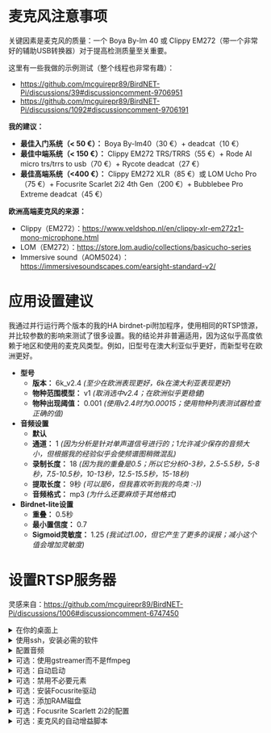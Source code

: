 # 麦克风注意事项

关键因素是麦克风的质量：一个 Boya By-lm 40 或 Clippy EM272（带一个非常好的辅助USB转换器）对于提高检测质量至关重要。

这里有一些我做的示例测试（整个线程也非常有趣）：

- <https://github.com/mcguirepr89/BirdNET-Pi/discussions/39#discussioncomment-9706951>
- <https://github.com/mcguirepr89/BirdNET-Pi/discussions/1092#discussioncomment-9706191>

**我的建议：**

- **最佳入门系统（< 50 €）：** Boya By-lm40（30 €）+ deadcat（10 €）
- **最佳中端系统（< 150 €）：** Clippy EM272 TRS/TRRS（55 €）+ Rode AI micro trs/trrs to usb（70 €）+ Rycote deadcat（27 €）
- **最佳高端系统（<400 €）：** Clippy EM272 XLR（85 €）或 LOM Ucho Pro（75 €）+ Focusrite Scarlet 2i2 4th Gen（200 €）+ Bubblebee Pro Extreme deadcat（45 €）

**欧洲高端麦克风的来源：**

- Clippy（EM272）：<https://www.veldshop.nl/en/clippy-xlr-em272z1-mono-microphone.html>
- LOM（EM272）：<https://store.lom.audio/collections/basicucho-series>
- Immersive sound（AOM5024）：<https://immersivesoundscapes.com/earsight-standard-v2/>

# 应用设置建议

我通过并行运行两个版本的我的HA birdnet-pi附加程序，使用相同的RTSP馈源，并比较参数的影响来测试了很多设置。我的结论并非普遍适用，因为这似乎高度依赖于地区和使用的麦克风类型。例如，旧型号在澳大利亚似乎更好，而新型号在欧洲更好。

- **型号**
  - **版本：** 6k_v2.4 _(至少在欧洲表现更好，6k在澳大利亚表现更好)_
  - **物种范围模型：** v1 _(取消选中v2.4；在欧洲似乎更稳健)_
  - **物种出现阈值：** 0.001 _(使用v2.4时为0.00015；使用物种列表测试器检查正确的值)_
- **音频设置**
  - **默认**
  - **通道：** 1 _(因为分析是针对单声道信号进行的；1允许减少保存的音频大小，但根据我的经验似乎会使频谱图稍微混乱)_
  - **录制长度：** 18 _(因为我的重叠是0.5；所以它分析0-3秒，2.5-5.5秒，5-8秒，7.5-10.5秒，10-13秒，12.5-15.5秒，15-18秒)_
  - **提取长度：** 9秒 _(可以是6，但我喜欢听到我的鸟类 :-))_
  - **音频格式：** mp3 _(为什么还要麻烦于其他格式)_
- **Birdnet-lite设置**
  - **重叠：** 0.5秒
  - **最小置信度：** 0.7
  - **Sigmoid灵敏度：** 1.25 _(我试过1.00，但它产生了更多的误报；减小这个值会增加灵敏度)_

# 设置RTSP服务器

灵感来自：<https://github.com/mcguirepr89/BirdNET-Pi/discussions/1006#discussioncomment-6747450>

<details>
<summary>在你的桌面上</summary>

- 下载imager
- 安装raspbian lite 64

</details>

<details>
<summary>使用ssh，安装必需的软件</summary>

```bash
# 更新
sudo apt-get update -y
sudo apt-get dist-upgrade -y

# 安装RTSP服务器
sudo apt-get install -y micro ffmpeg lsof
sudo -s cd /root && wget -c https://github.com/bluenviron/mediamtx/releases/download/v1.9.1/mediamtx_v1.9.1_linux_arm64v8.tar.gz -O - | sudo tar -xz
```
</details>

<details>
<summary>配置音频</summary>

### 找到正确的设备

```bash
# 列出音频设备
arecord -l

# 检查音频设备参数。示例：
arecord -D hw:1,0 --dump-hw-params
```

### 添加启动脚本

```bash
sudo nano startmic.sh && chmod +x startmic.sh
```

粘贴以下内容：

```bash
#!/bin/bash
echo "Starting birdmic"

# 禁用千兆以太网
sudo ethtool -s eth0 speed 100 duplex full autoneg on

# 检测Scarlett 2i2卡索引 - 如果使用该卡则相关
SCARLETT_INDEX=$(arecord -l | grep -i "Scarlett" | awk '{print $2}' | sed 's/://')

if [ -z "$SCARLETT_INDEX" ]; then
    echo "Error: Scarlett 2i2 not found! Using 0 as default"
    SCARLETT_INDEX="0"
fi

# 首先启动mediamtx并给它一点时间来初始化
./mediamtx &
sleep 5

# 运行ffmpeg
ffmpeg -nostdin -use_wallclock_as_timestamps 1 -fflags +genpts -f alsa -acodec pcm_s16be -ac 2 -ar 96000 -i plughw:$SCARLETT_INDEX,0 -ac 2 -f rtsp -acodec pcm_s16be rtsp://localhost:8554/birdmic -rtsp_transport tcp -buffer_size 512k 2>/tmp/rtsp_error &

# 设置麦克风音量
sleep 5
MICROPHONE_NAME="Line In 1 Gain" # 对于Focusrite Scarlett 2i2
sudo amixer -c 0 sset "$MICROPHONE_NAME" 40

sleep 60

# 如果存在，运行focusrite和autogain脚本
if [ -f "$HOME/focusrite.sh" ]; then
    sudo python3 -u "$HOME/focusrite.sh" >/tmp/log_focusrite 2>/tmp/log_focusrite_error &
fi

if [ -f "$HOME/autogain.py" ]; then
    sudo python3 -u "$HOME/autogain.py" >/tmp/log_autogain 2>/tmp/log_autogain_error &
fi
```
</details>

<details>
<summary>可选：使用gstreamer而不是ffmpeg</summary>

```bash
# 安装gstreamer
sudo apt-get update
#sudo apt-get install -y \
#  gstreamer1.0-rtsp \
#  gstreamer1.0-tools \
#  gstreamer1.0-alsa \
#  gstreamer1.0-plugins-base \
#  gstreamer1.0-plugins-good \
#  gstreamer1.0-plugins-bad \
#  gstreamer1.0-plugins-ugly \
#  gstreamer1.0-libav
apt-get install libgstreamer1.0-dev libgstreamer-plugins-base1.0-dev libgstreamer-plugins-bad1.0-dev gstreamer1.0-plugins-base gstreamer1.0-plugins-good gstreamer1.0-plugins-bad gstreamer1.0-plugins-ugly gstreamer1.0-libav gstreamer1.0-tools gstreamer1.0-x gstreamer1.0-alsa gstreamer1.0-gl gstreamer1.0-gtk3 gstreamer1.0-qt5 gstreamer1.0-pulseaudio -y
```

创建一个名为 `rtsp_audio_server.py` 的脚本：

```python
#!/usr/bin/env python3

import gi
import sys
import logging
import os
import signal

gi.require_version('Gst', '1.0')
gi.require_version('GstRtspServer', '1.0')

from gi.repository import Gst, GstRtspServer, GLib

# 初始化GStreamer
Gst.init(None)

# 配置日志记录
LOG_FILE = "gst_rtsp_server.log"
logging.basicConfig(
    filename=LOG_FILE,
    filemode='a',
    format='%(asctime)s %(levelname)s: %(message)s',
    level=logging.DEBUG  # 设置为DEBUG以进行详细日志记录
)
logger = logging.getLogger(__name__)

class AudioFactory(GstRtspServer.RTSPMediaFactory):
    def __init__(self):
        super(AudioFactory, self).__init__()
        self.set_shared(True)
        self.set_latency(500)
        self.set_suspend_mode(GstRtspServer.RTSPSuspendMode.NONE)
        logger.debug("AudioFactory initialized: shared=True, latency=500ms, suspend_mode=NONE.")

    def do_create_element(self, url):
        pipeline_str = (
            "alsasrc device=plughw:0,0 do-timestamp=true buffer-time=2000000 latency-time=1000000 ! "
            "queue max-size-buffers=0 max-size-bytes=0 max-size-time=0 ! "
            "audioconvert ! "
            "audioresample ! "
            "audio/x-raw,format=S16BE,channels=2,rate=48000 ! "
            "rtpL16pay name=pay0 pt=96"
        )
        logger.debug(f"Creating GStreamer pipeline: {pipeline_str}")
        try:
            pipeline = Gst.parse_launch(pipeline_str)
            if not pipeline:
                logger.error("Failed to parse GStreamer pipeline.")
                return None
            return pipeline
        except Exception as e:
            logger.error(f"Exception while creating pipeline: {e}")
            return None

class GstServer:
    def __init__(self):
        self.server = GstRtspServer.RTSPServer()
        self.server.set_service("8554")
        self.server.set_address("0.0.0.0")
        logger.debug("RTSP server configured: address=0.0.0.0, port=8554.")

        factory = AudioFactory()
        mount_points = self.server.get_mount_points()
        mount_points.add_factory("/birdmic", factory)
        logger.debug("Factory mounted at /birdmic.")

        self.server.attach(None)
        logger.info("RTSP server attached and running.")

def main():
    server = GstServer()
    print("RTSP server is running at rtsp://localhost:8554/birdmic")
    logger.info("RTSP server is running at rtsp://localhost:8554/birdmic")

    loop = GLib.MainLoop()

    def shutdown(signum, frame):
        logger.info(f"Shutting down RTSP server due to signal {signum}.")
        print("\nShutting down RTSP server.")
        loop.quit()

    signal.signal(signal.SIGINT, shutdown)
    signal.signal(signal.SIGTERM, shutdown)

    try:
        loop.run()
    except Exception as e:
        logger.error(f"Main loop encountered an exception: {e}")
    finally:
        logger.info("RTSP server has been shut down.")

if __name__ == "__main__":
    if not os.path.exists(LOG_FILE):
        open(LOG_FILE, 'w').close()

    main()
```
</details>

<details>
<summary>可选：自动启动</summary>

```bash
chmod +x startmic.sh
crontab -e # 选择nano作为你的编辑器
```
粘贴：

```bash
@reboot $HOME/startmic.sh
```

然后保存并退出nano。
重启Pi并使用VLC再次测试，以确保RTSP流是活跃的。

</details>

<details>
<summary>可选：禁用不必要元素</summary>

- **优化config.txt**

```bash
sudo nano /boot/firmware/config.txt
```

粘贴：

```ini
# 启用音频和USB优化
dtparam=audio=off          # 禁用默认的板载音频以防止冲突
dtoverlay=disable-bt        # 禁用板载蓝牙以减少USB带宽使用
dtoverlay=disable-wifi      # 禁用板载wifi
# 将以太网限制为100 Mbps（禁用千兆以太网）
dtparam=eth_max_speed=100
# USB优化
dwc_otg.fiq_fix_enable=1    # 启用FIQ（快速中断）处理以改善USB性能
max_usb_current=1           # 增加可用的USB电流（如果Scarlett通过USB供电则必需）
# 额外的音频设置（用于低延迟操作）
avoid_pwm_pll=1             # 使用更稳定的PLL为音频时钟
# 可选：如果不需要HDMI和其他设置，可以将其关闭
hdmi_blanking=1             # 禁用HDMI（节省电源并减少干扰）
```

- **禁用无用的服务**

```bash
# 禁用无用的服务
sudo systemctl disable hciuart
sudo systemctl disable bluetooth
sudo systemctl disable triggerhappy
sudo systemctl disable avahi-daemon
sudo systemctl disable dphys-swapfile
sudo systemctl disable hciuart.service

# 禁用蓝牙
for element in bluetooth btbcm hci_uart btintel btrtl btusb; do
    sudo sed -i "/$element/d" /etc/modprobe.d/raspi-blacklist.conf
    echo "blacklist $element" | sudo tee -a /etc/modprobe.d/raspi-blacklist.conf
done

# 禁用视频（包括V4L2）在你的Raspberry Pi上
for element in bcm2835_v4l2 bcm2835_codec bcm2835_isp videobuf2_vmalloc videobuf2_memops videobuf2_v4l2 videobuf2_common videodev; do
    sudo sed -i "/$element/d" /etc/modprobe.d/raspi-blacklist.conf
    echo "blacklist $element" | sudo tee -a /etc/modprobe.d/raspi-blacklist.conf
done

# 禁用WiFi电源管理
sudo iw dev wlan0 set power_save off
for element in brcmfmac brcmutil; do
    sudo sed -i "/$element/d" /etc/modprobe.d/raspi-blacklist.conf
    echo "blacklist $element" | sudo tee -a /etc/modprobe.d/raspi-blacklist.conf
done

# 禁用USB电源管理
echo 'on' | sudo tee /sys/bus/usb/devices/usb*/power/control

# 防止Raspberry Pi进入省电模式
sudo apt update
sudo apt install -y cpufrequtils
echo 'GOVERNOR="performance"' | sudo tee /etc/default/cpufrequtils
sudo systemctl disable ondemand
sudo systemctl stop ondemand
```
</details>

<details>
<summary>可选：安装Focusrite驱动</summary>

```bash
sudo apt-get install make linux-headers-$(uname -r)
curl -LO https://github.com/geoffreybennett/scarlett-gen2/releases/download/v6.9-v1.3/snd-usb-audio-kmod-6.6-v1.3.tar.gz
tar -xzf snd-usb-audio-kmod-6.6-v1.3.tar.gz
cd snd-usb-audio-kmod-6.6-v1.3
KSRCDIR=/lib/modules/$(uname -r)/build
make -j4 -C $KSRCDIR M=$(pwd) clean
make -j4 -C $KSRCDIR M=$(pwd)
sudo make -j4 -C $KSRCDIR M=$(pwd) INSTALL_MOD_DIR=updates/snd-usb-audio modules_install
sudo depmod
sudo reboot
dmesg | grep -A 5 -B 5 -i focusrite
```
</details>

<details>
<summary>可选：添加RAM磁盘</summary>

```bash
sudo cp /usr/share/systemd/tmp.mount /etc/systemd/system/tmp.mount
sudo systemctl enable tmp.mount
sudo systemctl start tmp.mount
```
</details>

<details>
<summary>可选：Focusrite Scarlett 2i2的配置</summary>

在 `$HOME/focusrite.sh` 中添加此内容并运行：

```bash
chmod +x "$HOME/focusrite.sh"
```

参见：<https://github.com/alexbelgium/Birdnet-tools/blob/main/focusrite.sh>

</details>

<details>
<summary>可选：麦克风的自动增益脚本</summary>

在 `$HOME/autogain.py` 中添加此内容并运行：

```bash
chmod +x "$HOME/autogain.py"
```

参见：<https://github.com/alexbelgium/Birdnet-tools/blob/main/autogain.py>

</details>